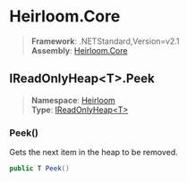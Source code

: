 # Heirloom.Core

> **Framework**: .NETStandard,Version=v2.1  
> **Assembly**: [Heirloom.Core][0]  

## IReadOnlyHeap\<T>.Peek

> **Namespace**: [Heirloom][0]  
> **Type**: [IReadOnlyHeap\<T>][1]  

### Peek()

Gets the next item in the heap to be removed.

```cs
public T Peek()
```

[0]: ../../../Heirloom.Core.md
[1]: ../IReadOnlyHeap[T].md
